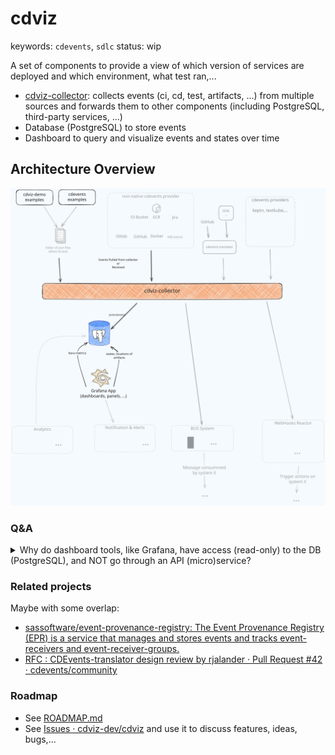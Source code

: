 # cdviz

keywords: `cdevents`, `sdlc`
status: wip

A set of components to provide a view of which version of services are deployed and which environment, what test ran,...

- [cdviz-collector](https://github.com/cdviz-dev/cdviz-collector): collects events (ci, cd, test, artifacts, ...) from multiple sources and forwards them to other components (including PostgreSQL, third-party services, ...)
- Database (PostgreSQL) to store events
- Dashboard to query and visualize events and states over time

## Architecture Overview

![cdviz architecture](cdviz-site/assets/architectures/Drawing%202024-11-22-cdviz-architecture.excalidraw.svg)

### Q&A

<details>
<summary>Why do dashboard tools, like Grafana, have access (read-only) to the DB (PostgreSQL), and NOT go through an API (micro)service?</summary>

- access to the data is the value, not the service
- allow dashboards to use the full query power of SQL to query data, and to plug any analytics tools
- allow Data Ops to split the DB with read-only replicas if needed,...
- no need to create and provide a new custom (and always incomplete, frustrated) query language
  - no need to maintain a custom query language on the service side
  - no need to maintain a connector (`datasource`) for callers (analytics tools,...)
  - no need to re-invent (or to "encapsulate") what DB managers do better
- enforce the read-only view of the DB to be like a public API
  - require to configure access control
  - require to document and expose table structure (like an API) and to provide samples of queries, maybe function,...
- service can provide helper endpoints for some complex queries or additional "views"

</details>

### Related projects

Maybe with some overlap:

- [sassoftware/event-provenance-registry: The Event Provenance Registry (EPR) is a service that manages and stores events and tracks event-receivers and event-receiver-groups.](https://github.com/sassoftware/event-provenance-registry)
- [RFC : CDEvents-translator design review by rjalander · Pull Request #42 · cdevents/community](https://github.com/cdevents/community/pull/42)

### Roadmap

- See [ROADMAP.md](ROADMAP.md)
- See [Issues · cdviz-dev/cdviz](https://github.com/cdviz-dev/cdviz/issues) and use it to discuss features, ideas, bugs,...

